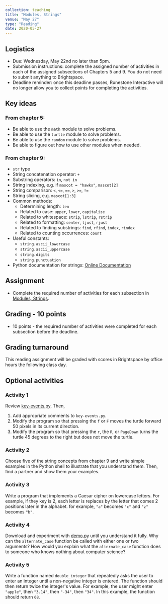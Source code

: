 ```yaml
---
collection: teaching
title: "Modules, Strings"
venue: "May 27"
type: "Reading"
date: 2020-05-27
---
```

## Logistics
* Due: Wednesday, May 22nd no later than 5pm.
* Submission instructions: complete the assigned number of activities in each
	of the assigned subsections of Chapters 5 and 9. You do not need to submit
	anything to Brightspace.
* Deadline reminder: once this deadline passes, Runestone Interactive will no
	longer allow you to collect points for completing the activities.

## Key ideas
### From chapter 5:
* Be able to use the `math` module to solve problems.
* Be able to use the `turtle` module to solve problems.
* Be able to use the `random` module to solve problems.
* Be able to figure out how to use other modules when needed.

### From chapter 9:
* `str` type
* String concatenation operator: `+`
* Substring operators: `in`, `not in`
* String indexing, e.g. if `mascot = "hawks"`, `mascot[2]`
* String comparison: `<`, `<=`, `==`, `>`, `>=`, `!=`
* String slicing, e.g. `mascot[1:3]`
* Common methods:
	* Determining length: `len`
	* Related to case: `upper`, `lower`, `capitalize`
	* Related to whitespace: `strip`, `lstrip`, `rstrip`
	* Related to formatting: `center`, `ljust`, `rjust`
	* Related to finding substrings: `find`, `rfind`, `index`, `rindex`
	* Related to counting occurrences: `count`
* Useful constants:
	* `string.ascii_lowercase`
	* `string.ascii_uppercase`
	* `string.digits`
	* `string.punctuation`
* Python documentation for strings: [Online Documentation](https://docs.python.org/3/library/stdtypes.html?highlight=isdigit#string-methods)


## Assignment
* Complete the required number of activities for each subsection in
[Modules, Strings](https://runestone.academy/runestone/assignments/doAssignment?assignment_id=37219).

## Grading - 10 points
* 10 points - the required number of activities were completed for each
	subsection before the deadline.

## Grading turnaround
This reading assignment  will be graded with scores in Brightspace by office
hours the following class day.

## Optional activities
### Activity 1
Review [key-events.py](
https://lgw2.github.io/teaching/csci127-summer-2019/lectures/activities/key-events.py).
Then,
1. Add appropriate comments to `key-events.py`.
2. Modify the program so that pressing the `f` or `F` moves
the turtle forward 50 pixels
in its current direction.
3. Modify the program so that pressing the `r`,
the `R`, or `PageDown` turns the turtle 45
degrees to the right but does not move the turtle.

### Activity 2
Choose five of the string concepts from chapter 9 and write simple examples
in the Python shell to illustrate that you understand them. Then, find a partner
and show them your examples.

### Activity 3
Write a program that implements a Caesar cipher on lowercase letters.
For example, if they key is 2, each letter is replaces by the letter that
comes 2 positions later in the alphabet. for example, `"a"` becomes `"c"` and `"z"`
becomes `"b"`.

### Activity 4
Download and experiment with [demo.py](
https://lgw2.github.io/teaching/csci127-summer-2019/lectures/activities/demo.py)
until you understand it fully. Why can the `alternate_case` function be
 called with either one or two arguments?
How would you explain what the `alternate_case` function does to
someone who knows nothing about computer science?

### Activity 5
Write a function named `double_integer` that repeatedly asks the user
to enter an integer until a non-negative integer is entered.
The function should then return twice the integer's value.
For example, the user might enter `"apple"`, then `"3.14"`,
then `"-34"`, then `"34"`. In this example, the function should return `68`.
